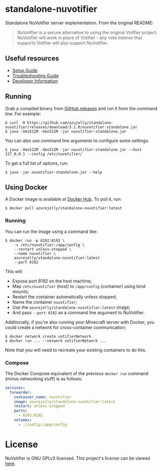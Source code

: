 # standalone-nuvotifier
Standalone NuVotifier server implementation. From the original README:
> NuVotifier is a secure alternative to using the original Votifier project. 
> NuVotifier will work in place of Votifier - any vote listener that supports 
> Votifier will also support NuVotifier.

## Useful resources
- [Setup Guide](https://github.com/NuVotifier/NuVotifier/wiki/Setup-Guide)
- [Troubleshooting Guide](https://github.com/NuVotifier/NuVotifier/wiki/Troubleshooting-Guide)
- [Developer Information](https://github.com/NuVotifier/NuVotifier/wiki/Developer-Documentation)

## Running
Grab a compiled binary from [GitHub releases](https://github.com/azujelly/standalone-nuvotifier/releases) and run it from the command line. For example:
```shell
$ curl -O https://github.com/azujelly/standalone-nuvotifier/releases/download/3.1.0/nuvotifier-standalone.jar
$ java -Xms512M -Xmx512M -jar nuvotifier-standalone.jar
```

You can also use command line arguments to configure some settings:
```shell
$ java -Xms512M -Xmx512M -jar nuvotifier-standalone.jar --host 127.0.0.1 --config /etc/nuvotifier/
```

To get a full list of options, run:
```shell
$ java -jar nuvotifier-standalone.jar --help
```

## Using Docker
A Docker image is available at [Docker Hub](https://hub.docker.com/r/azurejelly/standalone-nuvotifier). To pull it, run:
```shell
$ docker pull azurejelly/standalone-nuvotifier:latest
```

### Running
You can run the image using a command like:
```shell
$ docker run -p 8192:8192 \
    -v /etc/nuvotifier:/app/config \
    --restart unless-stopped \
    --name nuvotifier \
    azurejelly/standalone-nuvotifier:latest
    --port 8192
```

This will:
- Expose port 8192 on the host machine;
- Map `/etc/nuvotifier` (host) to `/app/config` (container) using bind mounts;
- Restart the container automatically unless stopped;
- Name the container `nuvotifier`;
- Use the `azurejelly/standalone-nuvotifier:latest` image;
- And pass `--port 8192` as a command line argument to NuVotifier.

Additionally, if you're also running your Minecraft server with Docker, you could create a network for cross-container communication:
```shell
$ docker network create votifierNetwork
$ docker run ... --network votifierNetwork ...
```

Note that you will need to recreate your existing containers to do this.

### Compose
The Docker Compose equivalent of the previous `docker run` command (minus networking stuff) is as follows:
```yaml
services:
  forwarder:
    container_name: nuvotifier
    image: azurejelly/standalone-nuvotifier:latest
    restart: unless-stopped
    ports:
      - 8192:8192
    volumes:
      - ./config:/app/config
```

# License

NuVotifier is GNU GPLv3 licensed. This project's license can be viewed [here](LICENSE).

